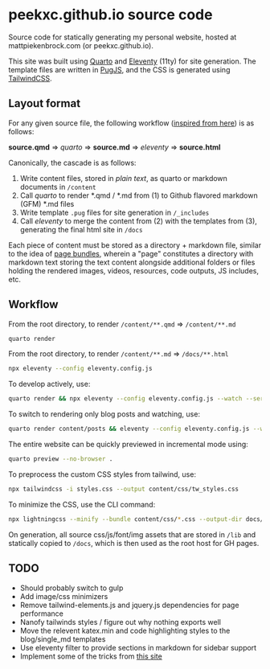 # peekxc.github.io source code
Source code for statically generating my personal website, hosted at mattpiekenbrock.com (or peekxc.github.io).

This site was built using [Quarto](https://quarto.org/) and [Eleventy](https://www.11ty.dev/) (11ty) for site generation. The template files are written in [PugJS](https://pugjs.org/api/getting-started.html), and the CSS is generated using [TailwindCSS](https://tailwindcss.com/).

## Layout format 

For any given source file, the following workflow ([inspired from here](https://quarto.org/docs/output-formats/docusaurus#workflow)) is as follows: 

**source.qmd** => *quarto* =>  **source.md**  => *eleventy* =>  **source.html**

Canonically, the cascade is as follows: 
1. Write content files, stored in _plain text_, as quarto or markdown documents in `/content`
2. Call _quarto_ to render *.qmd / *.md from (1) to Github flavored markdown (GFM) *.md files
3. Write template `.pug` files for site generation in `/_includes`
4. Call _eleventy_ to merge the content from (2) with the templates from (3), generating the final html site in `/docs`

Each piece of content must be stored as a directory + markdown file, similar to the idea of [page bundles](https://gohugo.io/content-management/page-bundles/), wherein a "page" constitutes a directory with markdown text storing the text content alongside additional folders or files holding the rendered images, videos, resources, code outputs, JS includes, etc.

## Workflow 

From the root directory, to render `/content/**.qmd` => `/content/**.md`

```bash 
quarto render 
```

From the root directory, to render `/content/**.md` => `/docs/**.html`

```bash
npx eleventy --config eleventy.config.js 
```

To develop actively, use:

```bash
quarto render && npx eleventy --config eleventy.config.js --watch --serve
```

To switch to rendering only blog posts and watching, use: 

```bash
quarto render content/posts && eleventy --config eleventy.config.js --watch --serve
```

The entire website can be quickly previewed in incremental mode using: 

```bash
quarto preview --no-browser .
```

To preprocess the custom CSS styles from tailwind, use: 

```bash
npx tailwindcss -i styles.css --output content/css/tw_styles.css
```

To minimize the CSS, use the CLI command: 
```bash
npx lightningcss --minify --bundle content/css/*.css --output-dir docs/css/
```

<!-- MY_ENVIRONMENT=production -->

On generation, all source css/js/font/img assets that are stored in `/lib` and statically copied to `/docs`, which is then used as the root host for GH pages.  

## TODO

- Should probably switch to gulp
- Add image/css minimizers 
- Remove tailwind-elements.js and jquery.js dependencies for page performance
- Nanofy tailwinds styles / figure out why nothing exports well 
- Move the relevent katex.min and code highlighting styles to the blog/single_md templates
- Use eleventy filter to provide sections in markdown for sidebar support
- Implement some of the tricks from [this site](https://github.com/google/eleventy-high-performance-blog)
